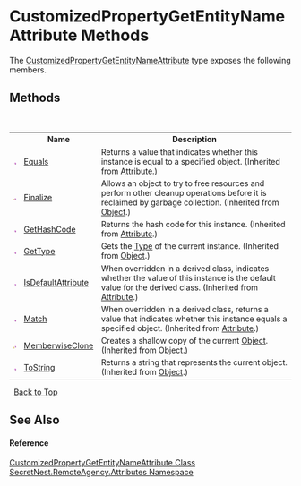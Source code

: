 # CustomizedPropertyGetEntityNameAttribute Methods
 

The <a href="T_SecretNest_RemoteAgency_Attributes_CustomizedPropertyGetEntityNameAttribute">CustomizedPropertyGetEntityNameAttribute</a> type exposes the following members.


## Methods
&nbsp;<table><tr><th></th><th>Name</th><th>Description</th></tr><tr><td>![Public method](media/pubmethod.gif "Public method")</td><td><a href="https://docs.microsoft.com/dotnet/api/system.attribute.equals#System_Attribute_Equals_System_Object_" target="_blank">Equals</a></td><td>
Returns a value that indicates whether this instance is equal to a specified object.
 (Inherited from <a href="https://docs.microsoft.com/dotnet/api/system.attribute" target="_blank">Attribute</a>.)</td></tr><tr><td>![Protected method](media/protmethod.gif "Protected method")</td><td><a href="https://docs.microsoft.com/dotnet/api/system.object.finalize#System_Object_Finalize" target="_blank">Finalize</a></td><td>
Allows an object to try to free resources and perform other cleanup operations before it is reclaimed by garbage collection.
 (Inherited from <a href="https://docs.microsoft.com/dotnet/api/system.object" target="_blank">Object</a>.)</td></tr><tr><td>![Public method](media/pubmethod.gif "Public method")</td><td><a href="https://docs.microsoft.com/dotnet/api/system.attribute.gethashcode#System_Attribute_GetHashCode" target="_blank">GetHashCode</a></td><td>
Returns the hash code for this instance.
 (Inherited from <a href="https://docs.microsoft.com/dotnet/api/system.attribute" target="_blank">Attribute</a>.)</td></tr><tr><td>![Public method](media/pubmethod.gif "Public method")</td><td><a href="https://docs.microsoft.com/dotnet/api/system.object.gettype#System_Object_GetType" target="_blank">GetType</a></td><td>
Gets the <a href="https://docs.microsoft.com/dotnet/api/system.type" target="_blank">Type</a> of the current instance.
 (Inherited from <a href="https://docs.microsoft.com/dotnet/api/system.object" target="_blank">Object</a>.)</td></tr><tr><td>![Public method](media/pubmethod.gif "Public method")</td><td><a href="https://docs.microsoft.com/dotnet/api/system.attribute.isdefaultattribute#System_Attribute_IsDefaultAttribute" target="_blank">IsDefaultAttribute</a></td><td>
When overridden in a derived class, indicates whether the value of this instance is the default value for the derived class.
 (Inherited from <a href="https://docs.microsoft.com/dotnet/api/system.attribute" target="_blank">Attribute</a>.)</td></tr><tr><td>![Public method](media/pubmethod.gif "Public method")</td><td><a href="https://docs.microsoft.com/dotnet/api/system.attribute.match#System_Attribute_Match_System_Object_" target="_blank">Match</a></td><td>
When overridden in a derived class, returns a value that indicates whether this instance equals a specified object.
 (Inherited from <a href="https://docs.microsoft.com/dotnet/api/system.attribute" target="_blank">Attribute</a>.)</td></tr><tr><td>![Protected method](media/protmethod.gif "Protected method")</td><td><a href="https://docs.microsoft.com/dotnet/api/system.object.memberwiseclone#System_Object_MemberwiseClone" target="_blank">MemberwiseClone</a></td><td>
Creates a shallow copy of the current <a href="https://docs.microsoft.com/dotnet/api/system.object" target="_blank">Object</a>.
 (Inherited from <a href="https://docs.microsoft.com/dotnet/api/system.object" target="_blank">Object</a>.)</td></tr><tr><td>![Public method](media/pubmethod.gif "Public method")</td><td><a href="https://docs.microsoft.com/dotnet/api/system.object.tostring#System_Object_ToString" target="_blank">ToString</a></td><td>
Returns a string that represents the current object.
 (Inherited from <a href="https://docs.microsoft.com/dotnet/api/system.object" target="_blank">Object</a>.)</td></tr></table>&nbsp;
<a href="#customizedpropertygetentitynameattribute-methods">Back to Top</a>

## See Also


#### Reference
<a href="T_SecretNest_RemoteAgency_Attributes_CustomizedPropertyGetEntityNameAttribute">CustomizedPropertyGetEntityNameAttribute Class</a><br /><a href="N_SecretNest_RemoteAgency_Attributes">SecretNest.RemoteAgency.Attributes Namespace</a><br />